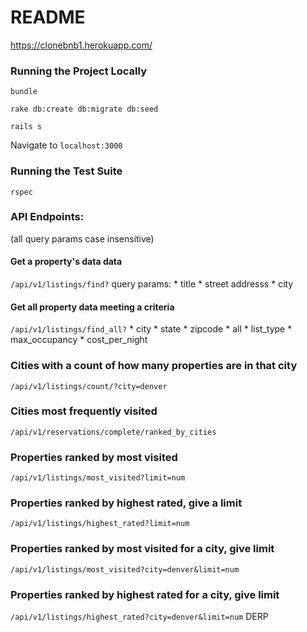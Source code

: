 # README

https://clonebnb1.herokuapp.com/

### Running the Project Locally
`bundle`

`rake db:create db:migrate db:seed`

`rails s`

Navigate to `localhost:3000`

### Running the Test Suite
`rspec`


### API Endpoints:

(all query params case insensitive)

#### Get a property's data data
`/api/v1/listings/find?`
query params:
      * title
      * street addresss
      * city

#### Get all property data meeting a criteria
`/api/v1/listings/find_all?`
      * city
      * state
      * zipcode
      * all
      * list_type
      * max_occupancy
      * cost_per_night

### Cities with a count of how many properties are in that city
`/api/v1/listings/count/?city=denver`

### Cities most frequently visited
`/api/v1/reservations/complete/ranked_by_cities`

### Properties ranked by most visited
`/api/v1/listings/most_visited?limit=num`

### Properties ranked by highest rated, give a limit
`/api/v1/listings/highest_rated?limit=num`

### Properties ranked by most visited for a city, give limit
`/api/v1/listings/most_visited?city=denver&limit=num`

### Properties ranked by highest rated for a city, give limit
`/api/v1/listings/highest_rated?city=denver&limit=num`
DERP
